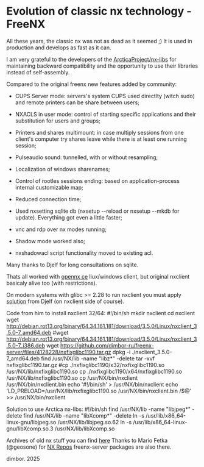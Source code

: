 # Evolution of classic nx technology - FreeNX

All these years, the classic nx was not as dead as it seemed ;)
It is used in production and develops as fast as it can.

I am very grateful to the developers of the [ArcticaProject/nx-libs](https://github.com/ArcticaProject/nx-libs) for maintaining backward
compatibility and the opportunity to use their libraries instead
of self-assembly.

Compared to the original freenx new features added by community:

- CUPS Server mode: servers's system CUPS used directlty (witch sudo)
and remote printers can be share between users;

- NXACLS in user mode: control of starting specific applications and
their substitution for users and groups;

- Printers and shares multimount: in case multiply sessions from one
client's computer try shares leave while there is at least one running
session;

- Pulseaudio sound: tunnelled, with or without resampling;

- Localization of windows sharenames;

- Control of rootles sessions ending: based on application-process
internal customizable map;

- Reduced connection time;

- Used nxsetting sqlite db (nxsetup --reload or nxsetup --mkdb for update).
Everything got even a little faster;

- vnc and rdp over nx modes running;

- Shadow mode worked also;

- nxshadowacl script functionality moved to existing acl.


Many thanks to Djelf for long consultations on sqlite.

Thats all worked with [opennx ce](https://github.com/dimbor-ru/opennx) liux/windows client, but original nxclient
basicaly alive too (with restrictions).

On modern systems with glibc >= 2.28 to run nxclient you must apply [solution](https://github.com/dimbor-ru/freenx-server/issues/5#issuecomment-579694048)
from Djelf (on nxclient side of course).

Code from him to install nxclient 32/64:
#!/bin/sh
mkdir nxclient
cd nxclient
wget http://debian.rot13.org/binary/64.34.161.181/download/3.5.0/Linux/nxclient_3.5.0-7_amd64.deb
#wget http://debian.rot13.org/binary/64.34.161.181/download/3.5.0/Linux/nxclient_3.5.0-7_i386.deb
wget https://github.com/dimbor-ru/freenx-server/files/4128228/nxfixglibc1190.tar.gz
dpkg -i ./nxclient_3.5.0-7_amd64.deb
find /usr/NX/lib -name "libz*" -delete
tar -xvf nxfixglibc1190.tar.gz
#cp ./nxfixglibc1190/x32/nxfixglibc1190.so /usr/NX/lib/nxfixglibc1190.so
cp ./nxfixglibc1190/x64/nxfixglibc1190.so /usr/NX/lib/nxfixglibc1190.so
cp /usr/NX/bin/nxclient /usr/NX/bin/nxclient.bin
echo '#!/bin/sh' > /usr/NX/bin/nxclient
echo 'LD_PRELOAD=/usr/NX/lib/nxfixglibc1190.so /usr/NX/bin/nxclient.bin /$@' >> /usr/NX/bin/nxclient

Solution to use Arctica nx-libs:
#!/bin/sh
find /usr/NX/lib -name "libjpeg*" -delete
find /usr/NX/lib -name "libXcomp*" -delete
ln -s /usr/lib/x86_64-linux-gnu/libjpeg.so /usr/NX/lib/libjpeg.so.62
ln -s /usr/lib/x86_64-linux-gnu/libXcomp.so.3 /usr/NX/lib/libXcomp.so

Archives of old nx stuff you can find [here](http://ftp.disconnected-by-peer.at/NX/)
Thanks to Mario Fetka (@geosone) for [NX Repos](https://ftp.disconnected-by-peer.at/Repositories/go-NX/)
freenx-server packages are also there.

dimbor. 2025
